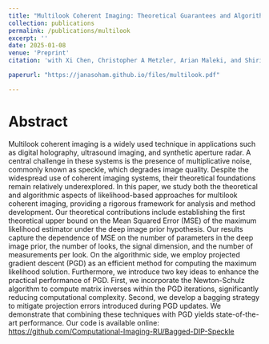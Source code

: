 ```yaml
---
title: "Multilook Coherent Imaging: Theoretical Guarantees and Algorithms"
collection: publications
permalink: /publications/multilook
excerpt: ''
date: 2025-01-08
venue: 'Preprint'
citation: 'with Xi Chen, Christopher A Metzler, Arian Maleki, and Shirin Jalali'

paperurl: "https://janasoham.github.io/files/multilook.pdf"

---
```


Abstract
========

Multilook coherent imaging is a widely used technique in applications such as digital holography, ultrasound imaging, and synthetic aperture radar. A central challenge in these systems is the presence of multiplicative noise, commonly known as speckle, which degrades image quality. Despite the widespread use of coherent imaging systems, their theoretical foundations remain relatively underexplored. In this paper, we study both the theoretical and algorithmic aspects of likelihood-based approaches for multilook coherent imaging, providing a rigorous framework for analysis and method development. Our theoretical contributions include establishing the first theoretical upper bound on the Mean Squared Error (MSE) of the maximum likelihood estimator under the deep image prior hypothesis. Our results capture the dependence of MSE on the number of parameters in the deep image prior, the number of looks, the signal dimension, and the number of measurements per look. On the algorithmic side, we employ projected gradient descent (PGD) as an efficient method for computing the maximum likelihood solution. Furthermore, we introduce two key ideas to enhance the practical performance of PGD. First, we incorporate the Newton-Schulz algorithm to compute matrix inverses within the PGD iterations, significantly reducing computational complexity. Second, we develop a bagging strategy to mitigate projection errors introduced during PGD updates. We demonstrate that combining these techniques with PGD yields state-of-the-art performance. Our code is available online: https://github.com/Computational-Imaging-RU/Bagged-DIP-Speckle
